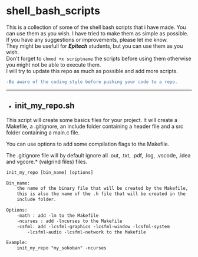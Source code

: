 # shell_bash_scripts

This is a collection of some of the shell bash scripts that i have made. You can use them as you wish. I have tried to make them as simple as possible. If you have any suggestions or improvements, please let me know.\
They might be usefull for ***Epitech*** students, but you can use them as you wish.\
Don't forget to `chmod +x scriptname` the scripts before using them otherwise you might not be able to execute them.\
I will try to update this repo as much as possible and add more scripts.
```diff
-Be aware of the coding style before pushing your code to a repo.
```

---

- ## init_my_repo.sh

This script will create some basics files for your project. It will create a Makefile, a .gitignore, an include folder containing a header file and a src folder containing a main.c file.

You can use options to add some compilation flags to the Makefile.

The .gitignore file will by default ignore all .out, .txt, .pdf, .log, .vscode, .idea and vgcore.* (valgrind files) files.

```txt
init_my_repo [bin_name] [options]

Bin_name:
    the name of the binary file that will be created by the Makefile,
    this is also the name of the .h file that will be created in the
    include folder.

Options:
    -math : add -lm to the Makefile
    -ncurses : add -lncurses to the Makefile
    -csfml: add -lcsfml-graphics -lcsfml-window -lcsfml-system
        -lcsfml-audio -lcsfml-network to the Makefile

Example:
    init_my_repo "my_sokoban" -ncurses
```
